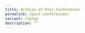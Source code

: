 ```yaml
---
title: Archive of Past Conferences
permalink: /past-conferences/
variant: tiptap
description: ""
---
```

<p></p>